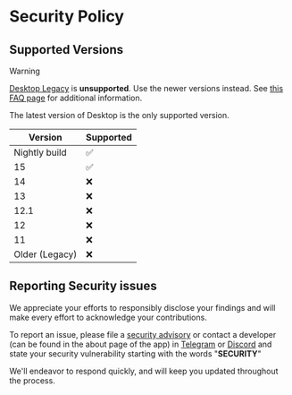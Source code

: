 # Security Policy

## Supported Versions

> [!WARNING]
> [Desktop Legacy](https://play.google.com/store/apps/details?id=ch.deletescape.desktop.plah) is **unsupported**. Use the newer versions instead.
> See [this FAQ page](https://desktop.app/faq#do-you-still-support-the-play-store-version) for additional information.

The latest version of Desktop is the only supported version.

| Version        | Supported          |
| -------------- | ------------------ |
| Nightly build  | :white_check_mark: |
| 15             | :white_check_mark: |
| 14             | :x:                |
| 13             | :x:                |
| 12.1           | :x:                |
| 12             | :x:                |
| 11             | :x:                |
| Older (Legacy) | :x:                |

## Reporting Security issues

We appreciate your efforts to responsibly disclose your findings and will make every effort to
acknowledge your contributions.

To report an issue, please file a [security advisory](https://github.com/DesktopLauncher/desktop/security/advisories/new)
or contact a developer (can be found in the about page of the app) in [Telegram](https://t.me/lccommunity) or [Discord](https://discord.com/invite/3x8qNWxgGZ) and
state your security vulnerability starting with the words "**SECURITY**"

We'll endeavor to respond quickly, and will keep you updated throughout the process.
